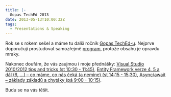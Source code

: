 ```yaml
---
title: |-
  Gopas TechEd 2013
date: 2013-05-13T10:00:32Z
tags:
  - Presentations & Speaking
---
```

Rok se s rokem sešel a máme tu další ročník [Gopas TechEd-u][1]. Nejprve doporučuji prostudovat samozřejmě [program][2], protože obsahu je opravdu mraky.

<!-- excerpt -->

Nakonec doufám, že vás zaujmou i moje přednášky: [Visual Studio 2010/2012 tips and tricks (st 10:30 - 11:45)][3], [Entity Framework verze 4, 5 a dál (6, ...) – co máme, co nás čeká (a nemine) (st 14:15 - 15:30)][4], [Async/await – základy základů a chytáky (pá 9:00 - 10:15)][5].

Budu se na vás těšit.

[1]: http://www.teched.cz
[2]: http://www.teched.cz/Program/
[3]: http://www.teched.cz/Prednasky/Mix-Hall#Visual-Studio-2010-2012-tips-and-tricks
[4]: http://www.teched.cz/Prednasky/DevCon-Hall#Entity-Framework-verze-4-5-a-dal-6-co-mame-co-nas-ceka-a-nemine
[5]: http://www.teched.cz/Prednasky/Geek-Hall#Async-await-zaklady-zakladu-a-chytaky